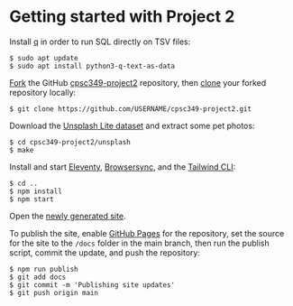 # Getting started with Project 2

Install [q][1] in order to run SQL directly on TSV files:

```shell-session
$ sudo apt update
$ sudo apt install python3-q-text-as-data
```

[Fork][2] the GitHub [cpsc349-project2][3] repository, then [clone][4]
your forked repository locally:

```shell-session
$ git clone https://github.com/USERNAME/cpsc349-project2.git
```


Download the [Unsplash Lite dataset][5] and extract some pet photos:

``` shell-session
$ cd cpsc349-project2/unsplash
$ make
```

Install and start [Eleventy][6], [Browsersync][7], and the
[Tailwind CLI][8]:

```shell-session
$ cd ..
$ npm install
$ npm start

```

Open the [newly generated site][9].

To publish the site, enable [GitHub Pages][10] for the repository,
set the source for the site to the `/docs` folder in the main branch,
then run the publish script, commit the update, and push the repository:

```shell-session
$ npm run publish
$ git add docs
$ git commit -m 'Publishing site updates'
$ git push origin main

```


[1]: https://harelba.github.io/q/
[2]: https://docs.github.com/en/get-started/quickstart/fork-a-repo
[3]: https://github.com/ProfAvery/cpsc349-project2
[4]: https://docs.github.com/en/get-started/quickstart/fork-a-repo#cloning-your-forked-repository
[5]: https://github.com/unsplash/datasets
[6]: https://www.11ty.dev/
[7]: https://browsersync.io/
[8]: https://tailwindcss.com/docs/installation#using-tailwind-cli
[9]: http://localhost:3000/
[10]: https://guides.github.com/features/pages/
